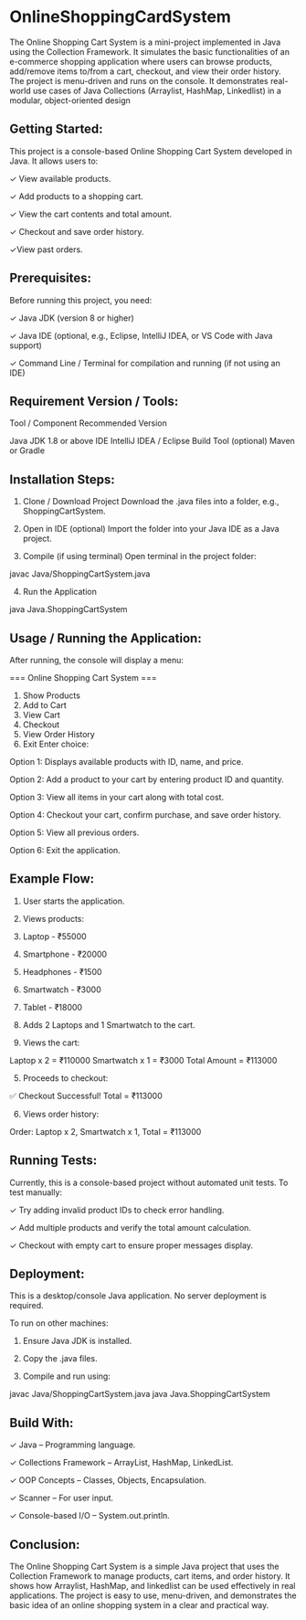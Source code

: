 # OnlineShoppingCardSystem

The Online Shopping Cart System is a mini-project implemented in Java using the Collection Framework. It simulates the basic functionalities of an e-commerce shopping application where users can browse products, add/remove items to/from a cart, checkout, and view their order history.
The project is menu-driven and runs on the console. It demonstrates real-world use cases of Java Collections (Arraylist, HashMap, Linkedlist) in a modular, object-oriented design

Getting Started:
-----------------
This project is a console-based Online Shopping Cart System developed in Java. It allows users to:

✓ View available products.

✓ Add products to a shopping cart.

✓ View the cart contents and total amount.

✓ Checkout and save order history.

✓View past orders.


Prerequisites:
---------------
Before running this project, you need:

✓ Java JDK (version 8 or higher)

✓ Java IDE (optional, e.g., Eclipse, IntelliJ IDEA, or VS Code with Java support)

✓ Command Line / Terminal for compilation and running (if not using an IDE)

Requirement Version / Tools:
-----------------------------
Tool / Component	      Recommended Version

Java JDK	               1.8 or above
IDE	                     IntelliJ IDEA / Eclipse
Build Tool (optional)	   Maven or Gradle


Installation Steps:
-------------------
1. Clone / Download Project
Download the .java files into a folder, e.g., ShoppingCartSystem.


2. Open in IDE (optional)
Import the folder into your Java IDE as a Java project.


3. Compile (if using terminal)
Open terminal in the project folder:

javac Java/ShoppingCartSystem.java


4. Run the Application

java Java.ShoppingCartSystem


Usage / Running the Application:
---------------------------------
After running, the console will display a menu:

=== Online Shopping Cart System ===
1. Show Products
2. Add to Cart
3. View Cart
4. Checkout
5. View Order History
6. Exit
Enter choice:

Option 1: Displays available products with ID, name, and price.

Option 2: Add a product to your cart by entering product ID and quantity.

Option 3: View all items in your cart along with total cost.

Option 4: Checkout your cart, confirm purchase, and save order history.

Option 5: View all previous orders.

Option 6: Exit the application.


Example Flow:
-------------
1. User starts the application.


2. Views products:

1. Laptop - ₹55000
2. Smartphone - ₹20000
3. Headphones - ₹1500
4. Smartwatch - ₹3000
5. Tablet - ₹18000


3. Adds 2 Laptops and 1 Smartwatch to the cart.


4. Views the cart:

Laptop x 2 = ₹110000
Smartwatch x 1 = ₹3000
Total Amount = ₹113000


5. Proceeds to checkout:

✅ Checkout Successful! Total = ₹113000


6. Views order history:

Order: Laptop x 2, Smartwatch x 1, Total = ₹113000


Running Tests:
---------------
Currently, this is a console-based project without automated unit tests.
To test manually:

✓ Try adding invalid product IDs to check error handling.

✓ Add multiple products and verify the total amount calculation.

✓ Checkout with empty cart to ensure proper messages display.


Deployment:
------------
This is a desktop/console Java application. No server deployment is required.

To run on other machines:

1. Ensure Java JDK is installed.


2. Copy the .java files.


3. Compile and run using:

javac Java/ShoppingCartSystem.java
java Java.ShoppingCartSystem


Build With:
------------ 

✓ Java – Programming language.

✓ Collections Framework – ArrayList, HashMap, LinkedList.

✓ OOP Concepts – Classes, Objects, Encapsulation.

✓ Scanner – For user input.

✓ Console-based I/O – System.out.println.

Conclusion:
-----------

The Online Shopping Cart System is a simple Java project that uses the Collection Framework to manage products, cart items, and order history. It shows how Arraylist, HashMap, and linkedlist can be used effectively in real applications. The project is easy to use, menu-driven, and demonstrates the basic idea of an online shopping system in a clear and practical way.

